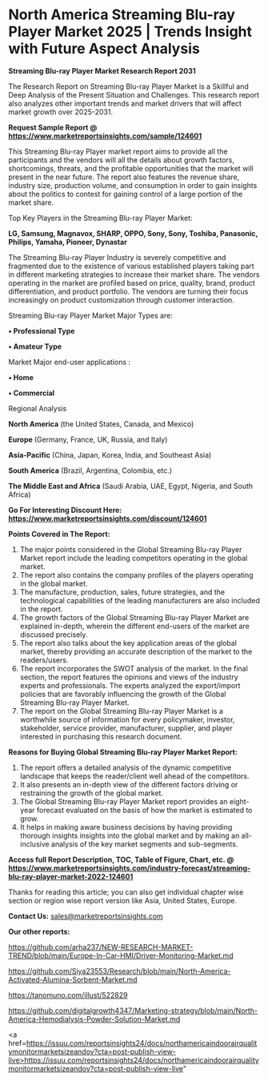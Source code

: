 # North America Streaming Blu-ray Player Market 2025 | Trends Insight with Future Aspect Analysis

<strong>Streaming Blu-ray Player Market Research Report 2031</strong>

The Research Report on Streaming Blu-ray Player Market is a Skillful and Deep Analysis of the Present Situation and Challenges. This research report also analyzes other important trends and market drivers that will affect market growth over 2025-2031.

<strong>Request Sample Report @ <a href=https://www.marketreportsinsights.com/sample/124601>https://www.marketreportsinsights.com/sample/124601</a></strong>

This Streaming Blu-ray Player market report aims to provide all the participants and the vendors will all the details about growth factors, shortcomings, threats, and the profitable opportunities that the market will present in the near future. The report also features the revenue share, industry size, production volume, and consumption in order to gain insights about the politics to contest for gaining control of a large portion of the market share.

Top Key Players in the Streaming Blu-ray Player Market:

<strong>LG, Samsung, Magnavox, SHARP, OPPO, Sony, Sony, Toshiba, Panasonic, Philips, Yamaha, Pioneer, Dynastar</strong>

The Streaming Blu-ray Player Industry is severely competitive and fragmented due to the existence of various established players taking part in different marketing strategies to increase their market share. The vendors operating in the market are profiled based on price, quality, brand, product differentiation, and product portfolio. The vendors are turning their focus increasingly on product customization through customer interaction.

Streaming Blu-ray Player Market Major Types are:

<strong>• Professional Type

• Amateur Type</strong>

Market Major end-user applications :

<strong>• Home

• Commercial</strong>

Regional Analysis

</u><strong><b>North America</b></strong> (the United States, Canada, and Mexico)

<strong><b>Europe </b></strong>(Germany, France, UK, Russia, and Italy)

<strong><b>Asia-Pacific</b></strong> (China, Japan, Korea, India, and Southeast Asia)

<strong><b>South America</b></strong> (Brazil, Argentina, Colombia, etc.)

<strong><b>The Middle East and Africa</b></strong> (Saudi Arabia, UAE, Egypt, Nigeria, and South Africa)

<strong>Go For Interesting Discount Here: <a href=https://www.marketreportsinsights.com/discount/124601>https://www.marketreportsinsights.com/discount/124601</a></strong>

<strong>Points Covered in The Report:</strong>
<ol>
  <li>The major points considered in the Global Streaming Blu-ray Player Market report include the leading competitors operating in the global market.</li>
  <li>The report also contains the company profiles of the players operating in the global market.</li>
  <li>The manufacture, production, sales, future strategies, and the technological capabilities of the leading manufacturers are also included in the report.</li>
  <li>The growth factors of the Global Streaming Blu-ray Player Market are explained in-depth, wherein the different end-users of the market are discussed precisely.</li>
  <li>The report also talks about the key application areas of the global market, thereby providing an accurate description of the market to the readers/users.</li>
  <li>The report incorporates the SWOT analysis of the market. In the final section, the report features the opinions and views of the industry experts and professionals. The experts analyzed the export/import policies that are favorably influencing the growth of the Global Streaming Blu-ray Player Market.</li>
  <li>The report on the Global Streaming Blu-ray Player Market is a worthwhile source of information for every policymaker, investor, stakeholder, service provider, manufacturer, supplier, and player interested in purchasing this research document.</li>
</ol>
<strong>Reasons for Buying Global Streaming Blu-ray Player Market Report:</strong>

<ol>
  <li>The report offers a detailed analysis of the dynamic competitive landscape that keeps the reader/client well ahead of the competitors.</li>
  <li>It also presents an in-depth view of the different factors driving or restraining the growth of the global market.</li>
  <li>The Global Streaming Blu-ray Player Market report provides an eight-year forecast evaluated on the basis of how the market is estimated to grow.</li>
  <li>It helps in making aware business decisions by having providing thorough insights insights into the global market and by making an all-inclusive analysis of the key market segments and sub-segments.</li>
</ol>
<strong>Access full Report Description, TOC, Table of Figure, Chart, etc. @ <a href=https://www.marketreportsinsights.com/industry-forecast/streaming-blu-ray-player-market-2022-124601>https://www.marketreportsinsights.com/industry-forecast/streaming-blu-ray-player-market-2022-124601</a></strong>


Thanks for reading this article; you can also get individual chapter wise section or region wise report version like Asia, United States, Europe.

<strong>Contact Us:</strong>
sales@marketreportsinsights.com

<strong>Our other reports:</strong>

<a href=https://github.com/arha237/NEW-RESEARCH-MARKET-TREND/blob/main/Europe-In-Car-HMI/Driver-Monitoring-Market.md>https://github.com/arha237/NEW-RESEARCH-MARKET-TREND/blob/main/Europe-In-Car-HMI/Driver-Monitoring-Market.md</a>

<a href=https://github.com/Siya23553/Research/blob/main/North-America-Activated-Alumina-Sorbent-Market.md>https://github.com/Siya23553/Research/blob/main/North-America-Activated-Alumina-Sorbent-Market.md</a>

<a href=https://tanomuno.com/illust/522829>https://tanomuno.com/illust/522829</a>

<a href=https://github.com/digitalgrowth4347/Marketing-strategy/blob/main/North-America-Hemodialysis-Powder-Solution-Market.md>https://github.com/digitalgrowth4347/Marketing-strategy/blob/main/North-America-Hemodialysis-Powder-Solution-Market.md</a>

<a href=https://issuu.com/reportsinsights24/docs/northamericaindoorairqualitymonitormarketsizeandov?cta=post-publish-view-live>https://issuu.com/reportsinsights24/docs/northamericaindoorairqualitymonitormarketsizeandov?cta=post-publish-view-live</a>"
